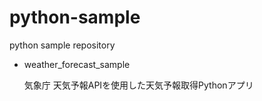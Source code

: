 # python-sample
python sample repository

- weather_forecast_sample

  気象庁 天気予報APIを使用した天気予報取得Pythonアプリ